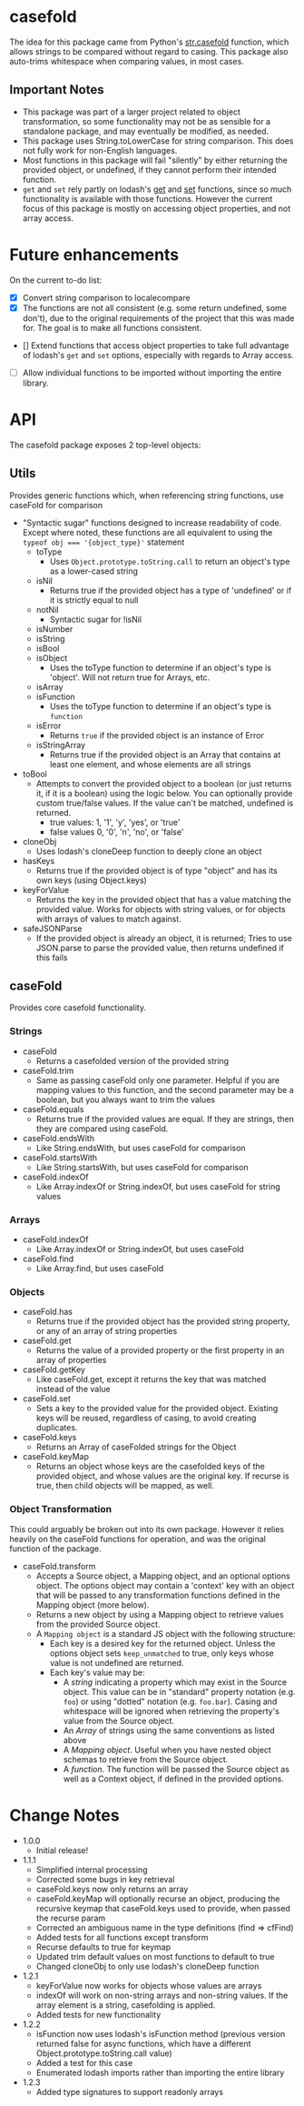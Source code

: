 # casefold
The idea for this package came from Python's [str.casefold](https://docs.python.org/3/library/stdtypes.html#str.casefold) function, which allows strings to be compared without regard to casing. This package also auto-trims whitespace when comparing values, in most cases.

## Important Notes
* This package was part of a larger project related to object transformation, so some functionality may not be as sensible for a standalone package, and may eventually be modified, as needed.
* This package uses String.toLowerCase for string comparison. This does not fully work for non-English languages.
* Most functions in this package will fail "silently" by either returning the provided object, or undefined, if they cannot perform their intended function.
* `get` and `set` rely partly on lodash's [get](https://lodash.com/docs/4.17.11#get) and [set](https://lodash.com/docs/4.17.11#set) functions, since so much functionality is available with those functions. However the current focus of this package is mostly on accessing object properties, and not array access.

# Future enhancements
On the current to-do list:
* [x] Convert string comparison to localecompare
* [x] The functions are not all consistent (e.g. some return undefined, some don't), due to the original requirements of the project that this was made for. The goal is to make all functions consistent.
* [\] Extend functions that access object properties to take full advantage of lodash's `get` and `set` options, especially with regards to Array access.
* [ ] Allow individual functions to be imported without importing the entire library.

# API
The casefold package exposes 2 top-level objects:

## Utils
Provides generic functions which, when referencing string functions, use caseFold for comparison
  * "Syntactic sugar" functions designed to increase readability of code. Except where noted, these functions are all equivalent to using the `typeof obj === '{object_type}'` statement
    * toType
      * Uses `Object.prototype.toString.call` to return an object's type as a lower-cased string
    * isNil
      * Returns true if the provided object has a type of 'undefined' or if it is strictly equal to null
    * notNil
      * Syntactic sugar for !isNil
    * isNumber
    * isString
    * isBool
    * isObject
      * Uses the toType function to determine if an object's type is 'object'. Will not return true for Arrays, etc.
    * isArray
    * isFunction
      * Uses the toType function to determine if an object's type is `function`
    * isError
      * Returns `true` if the provided object is an instance of Error
    * isStringArray
      * Returns true if the provided object is an Array that contains at least one element, and whose elements are all strings
  * toBool
    * Attempts to convert the provided object to a boolean (or just returns it, if it is a boolean) using the logic below. You can optionally provide custom true/false values. If the value can't be matched, undefined is returned.
      * true values: 1, '1', 'y', 'yes', or 'true'
      * false values 0, '0', 'n', 'no', or 'false'
  * cloneObj
    * Uses lodash's cloneDeep function to deeply clone an object
  * hasKeys
    * Returns true if the provided object is of type "object" and has its own keys (using Object.keys)
  * keyForValue
    * Returns the key in the provided object that has a value matching the provided value. Works for objects with string values, or for objects with arrays of values to match against.
  * safeJSONParse
    * If the provided object is already an object, it is returned; Tries to use JSON.parse to parse the provided value, then returns undefined if this fails

## caseFold
Provides core casefold functionality.

### Strings
* caseFold
  * Returns a casefolded version of the provided string
* caseFold.trim
  * Same as passing caseFold only one parameter. Helpful if you are mapping values to this function, and the second parameter may be a boolean, but you always want to trim the values
* caseFold.equals
  * Returns true if the provided values are equal. If they are strings, then they are compared using caseFold.
* caseFold.endsWith
  * Like String.endsWith, but uses caseFold for comparison
* caseFold.startsWith
  * Like String.startsWith, but uses caseFold for comparison
* caseFold.indexOf
  * Like Array.indexOf or String.indexOf, but uses caseFold for string values

### Arrays
* caseFold.indexOf
  * Like Array.indexOf or String.indexOf, but uses caseFold
* caseFold.find
  * Like Array.find, but uses caseFold

### Objects
* caseFold.has
  * Returns true if the provided object has the provided string property, or any of an array of string properties
* caseFold.get
  * Returns the value of a provided property or the first property in an array of properties
* caseFold.getKey
  * Like caseFold.get, except it returns the key that was matched instead of the value
* caseFold.set
  * Sets a key to the provided value for the provided object. Existing keys will be reused, regardless of casing, to avoid creating duplicates.
* caseFold.keys
  * Returns an Array of caseFolded strings for the Object
* caseFold.keyMap
  * Returns an object whose keys are the casefolded keys of the provided object, and whose values are the original key. If recurse is true, then child objects will be mapped, as well.

### Object Transformation
This could arguably be broken out into its own package. However it relies heavily on the caseFold functions for operation, and was the original function of the package.

* caseFold.transform
  * Accepts a Source object, a Mapping object, and an optional options object. The options object may contain a 'context' key with an object that will be passed to any transformation functions defined in the Mapping object (more below).
  * Returns a new object by using a Mapping object to retrieve values from the provided Source object.
  * A `Mapping object` is a standard JS object with the following structure:
    * Each key is a desired key for the returned object. Unless the options object sets `keep_unmatched` to true, only keys whose value is not undefined are returned.
    * Each key's value may be:
      * A *string* indicating a property which may exist in the Source object. This value can be in "standard" property notation (e.g. `foo`) or using "dotted" notation (e.g. `foo.bar`). Casing and whitespace will be ignored when retrieving the property's value from the Source object.
      * An *Array* of strings using the same conventions as listed above
      * A *Mapping object*. Useful when you have nested object schemas to retrieve from the Source object.
      * A *function*. The function will be passed the Source object as well as a Context object, if defined in the provided options.


# Change Notes
* 1.0.0
  * Initial release!
* 1.1.1
  * Simplified internal processing
  * Corrected some bugs in key retrieval
  * caseFold.keys now only returns an array
  * caseFold.keyMap will optionally recurse an object, producing the recursive keymap that caseFold.keys used to provide, when passed the recurse param
  * Corrected an ambiguous name in the type definitions (find => cfFind)
  * Added tests for all functions except transform
  * Recurse defaults to true for keymap
  * Updated trim default values on most functions to default to true
  * Changed cloneObj to only use lodash's cloneDeep function
* 1.2.1
  * keyForValue now works for objects whose values are arrays
  * indexOf will work on non-string arrays and non-string values. If the array element is a string, casefolding is applied.
  * Added tests for new functionality
* 1.2.2
  * isFunction now uses lodash's isFunction method (previous version returned false for async functions, which have a different Object.prototype.toString.call value)
  * Added a test for this case
  * Enumerated lodash imports rather than importing the entire library
* 1.2.3
  * Added type signatures to support readonly arrays
